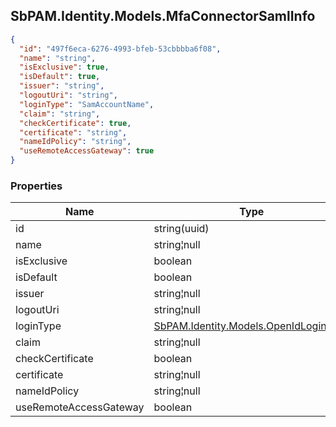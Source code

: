 
<h2 id="tocS_SbPAM.Identity.Models.MfaConnectorSamlInfo">SbPAM.Identity.Models.MfaConnectorSamlInfo</h2>

<a id="schemasbpam.identity.models.mfaconnectorsamlinfo"></a>
<a id="schema_SbPAM.Identity.Models.MfaConnectorSamlInfo"></a>
<a id="tocSsbpam.identity.models.mfaconnectorsamlinfo"></a>
<a id="tocssbpam.identity.models.mfaconnectorsamlinfo"></a>

```json
{
  "id": "497f6eca-6276-4993-bfeb-53cbbbba6f08",
  "name": "string",
  "isExclusive": true,
  "isDefault": true,
  "issuer": "string",
  "logoutUri": "string",
  "loginType": "SamAccountName",
  "claim": "string",
  "checkCertificate": true,
  "certificate": "string",
  "nameIdPolicy": "string",
  "useRemoteAccessGateway": true
}

```

### Properties

|Name|Type|Required|Restrictions|Description|
|---|---|---|---|---|
|id|string(uuid)|false|none|none|
|name|string¦null|false|none|none|
|isExclusive|boolean|false|none|none|
|isDefault|boolean|false|none|none|
|issuer|string¦null|false|none|none|
|logoutUri|string¦null|false|none|none|
|loginType|[SbPAM.Identity.Models.OpenIdLoginType](#schemasbpam.identity.models.openidlogintype)|false|none|none|
|claim|string¦null|false|none|none|
|checkCertificate|boolean|false|none|none|
|certificate|string¦null|false|none|none|
|nameIdPolicy|string¦null|false|none|none|
|useRemoteAccessGateway|boolean|false|none|none|


